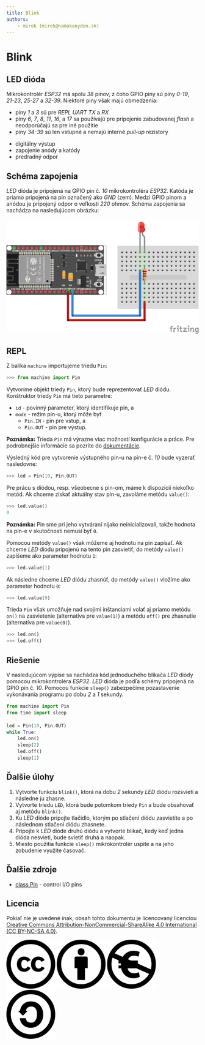 ```yaml
---
title: Blink
authors:
	- mirek (mirek@namakanyden.sk)
---
```

# Blink

## LED dióda

Mikrokontrolér _ESP32_ má spolu _38_ pinov, z čoho GPIO piny sú piny _0-19_, _21-23_, _25-27_ a _32-39_. Niektoré piny však majú obmedzenia:

- piny *1* a *3* sú pre *REPL UART TX* a *RX*
- piny *6*, *7*, *8*, *11*, *16*, a *17* sa používajú pre pripojenie zabudovanej *flash* a neodporúčajú sa pre iné použitie
- piny *34-39* sú len vstupné a nemajú interné *pull-up* rezistory

* digitálny výstup
* zapojenie anódy a katódy
* predradný odpor

## Schéma zapojenia

_LED_ dióda je pripojená na GPIO pin č. _10_ mikrokontroléra _ESP32_. Katóda je priamo pripojená na pin označený ako _GND_ (zem). Medzi GPIO pinom a anódou je pripojený odpor o veľkosti _220_ ohmov. Schéma zapojenia sa nachádza na nasledujúcom obrázku:

![Schematic](images/blink.png)

## REPL

Z balíka `machine` importujeme triedu `Pin`:

```python
>>> from machine import Pin
```

Vytvoríme objekt triedy `Pin`, ktorý bude reprezentovať _LED_ diódu. Konštruktor triedy `Pin` má tieto parametre:

* `id` - povinný parameter, ktorý identifikuje pin, a
* `mode` - režim pin-u, ktorý môže byť
  * `Pin.IN` - pin pre vstup, a
  * `Pin.OUT` - pin pre výstup.

**Poznámka:** Trieda `Pin` má výrazne viac možností konfigurácie a práce. Pre podrobnejšie informácie sa pozrite do [dokumentácie](https://docs.micropython.org/en/latest/library/machine.Pin.html).

Výsledný kód pre vytvorenie výstupného pin-u na pin-e č. _10_ bude vyzerať nasledovne:

```python
>>> led = Pin(10, Pin.OUT)
```

Pre prácu s diódou, resp. všeobecne s pin-om, máme k dispozícii niekoľko metód. Ak chceme získať aktuálny stav pin-u, zavoláme metódu `value()`:

```python
>>> led.value()
0
```

**Poznámka:** Pin sme pri jeho vytváraní nijako neinicializovali, takže hodnota na pin-e v skutočnosti nemusí byť `0`.

Pomocou metódy `value()` však môžeme aj hodnotu na pin zapísať. Ak chceme _LED_ diódu pripojenú na tento pin zasvietiť, do metódy `value()` zapíšeme ako parameter hodnotu `1`:

```python
>>> led.value(1)
```

Ak následne chceme _LED_ diódu zhasnúť, do metódy `value()` vložíme ako parameter hodnotu `0`:

```python
>>> led.value(0)
```

Trieda `Pin` však umožňuje nad svojimi inštanciami volať aj priamo metódu `on()` na zasvietenie (alternatíva pre `value(1)`) a metódu `off()` pre zhasnutie (alternatíva pre `value(0)`).

```python
>>> led.on()
>>> led.off()
```

## Riešenie

V nasledujúcom výpise sa nachádza kód jednoduchého blikača _LED_ diódy pomocou mikrokontroléra _ESP32_. _LED_ dióda je podľa schémy pripojená na GPIO pin č. _10_. Pomocou funkcie `sleep()` zabezpečíme pozastavenie vykonávania programu po dobu _2_ a _1_ sekundy.


```python
from machine import Pin
from time import sleep

led = Pin(10, Pin.OUT)
while True:
    led.on()
    sleep(2)
    led.off()
    sleep(1)
```

## Ďalšie úlohy

1. Vytvorte funkciu `blink()`, ktorá na dobu _2_ sekundy _LED_ diódu rozsvieti a následne ju zhasne.
2. Vytvorte triedu `LED`, ktorá bude potomkom triedy `Pin` a bude obsahovať aj metódu `blink()`.
3. Ku _LED_ dióde pripojte tlačidlo, ktorým po stlačení diódu zasvietite a po následnom stlačení diódu zhasnete.
4. Pripojte k _LED_ dióde druhú diódu a vytvorte blikač, kedy keď jedna dióda nesvieti, bude svietiť druhá a naopak.
5. Miesto použitia funkcie `sleep()` mikrokontrolér uspite a na jeho zobudenie využite časovač.

## Ďalšie zdroje

* [class Pin](https://docs.micropython.org/en/latest/library/machine.Pin.html) -  control I/O pins

## Licencia

Pokiaľ nie je uvedené inak, obsah tohto dokumentu je licencovaný licenciou [Creative Commons Attribution-NonCommercial-ShareAlike 4.0 International (CC BY-NC-SA 4.0)](https://creativecommons.org/licenses/by-nc-sa/4.0/).

![Creative Commons](images/cc.svg) ![by](images/by.svg) ![nc-eu](images/nc-eu.svg) ![sa](images/sa.svg)